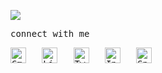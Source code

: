 <samp>
 
![](https://komarev.com/ghpvc/?username=atanughosh01)


connect with me
 
<div align="left">
    <a href="mailto:atanughosh.jubcse23@gmail.com" target=_blank><img alt="Gmail" height="25" src="https://img.shields.io/badge/Gmail-D14836?style=for-the-badge&logo=gmail&logoColor=white" /></a>&nbsp;&nbsp;
    <a href="https://www.linkedin.com/in/atanughosh01/" target=_blank><img height="25" src="https://img.shields.io/badge/LinkedIn-0077B5?style=for-the-badge&logo=linkedin&logoColor=white" alt="LinkedIn"></a>&nbsp;&nbsp;
    <a href="https://www.twitter.com/ghoshatanu01/" target=_blank><img height="25" src="https://img.shields.io/badge/Twitter-1DA1F2?style=for-the-badge&logo=twitter&logoColor=white" alt="Twitter"></a>&nbsp;&nbsp;
<!--     <a href="https://www.twitter.com/ghoshatanu01/" target=_blank><img height="25" src="https://img.shields.io/badge/X-%23000000.svg?style=for-the-badge&logo=X&logoColor=white" alt="Twitter"></a>&nbsp;&nbsp; -->
    <a href="https://www.instagram.com/_atanughosh/" target=_blank><img height="25" src="https://img.shields.io/badge/Instagram-FD1D1D?style=for-the-badge&logo=instagram&logoColor=white" alt="Instagram"></a>&nbsp;&nbsp;
    <a href="https://open.spotify.com/user/31tcdmx3g6qz3dd4ulbsjvuyofem" target=_blank><img height="25" src="https://img.shields.io/badge/Spotify-1ED760?style=for-the-badge&logo=spotify&logoColor=white" alt="Spotify"></a>&nbsp;&nbsp;
</div>
</samp>
